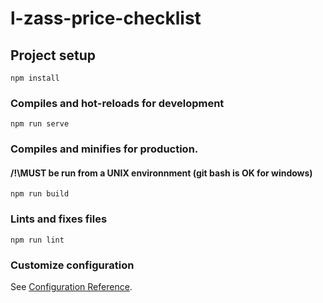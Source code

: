 # l-zass-price-checklist

## Project setup
```
npm install
```

### Compiles and hot-reloads for development
```
npm run serve
```

### Compiles and minifies for production. 
#### /!\MUST be run from a UNIX environnment (git bash is OK for windows)
```
npm run build
```

### Lints and fixes files
```
npm run lint
```

### Customize configuration
See [Configuration Reference](https://cli.vuejs.org/config/).
